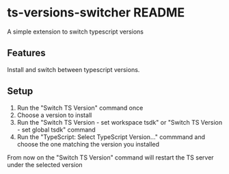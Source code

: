 # ts-versions-switcher README

A simple extension to switch typescript versions

## Features

Install and switch between typescript versions.

## Setup

1. Run the "Switch TS Version" command once
2. Choose a version to install
3. Run the "Switch TS Version - set workspace tsdk" or "Switch TS Version - set global tsdk" command
4. Run the "TypeScript: Select TypeScript Version..." commmand and choose the one matching the version you installed

From now on the "Switch TS Version" command will restart the TS server under the selected version
